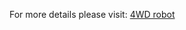 For more details please visit: [4WD robot](https://www.instructables.com/4WD-Robot-Controlled-by-Android-Detect-Hurdles/)
